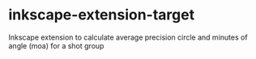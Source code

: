# inkscape-extension-target
Inkscape extension to calculate average precision circle and minutes of angle (moa) for a shot group
